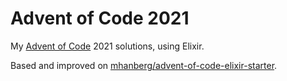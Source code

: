 # Advent of Code 2021

My [Advent of Code](https://www.adventofcode.com) 2021 solutions, using Elixir.

Based and improved on [mhanberg/advent-of-code-elixir-starter](https://github.com/mhanberg/advent-of-code-elixir-starter).
